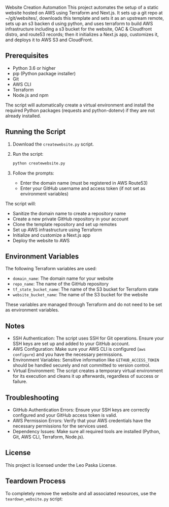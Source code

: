 Website Creation Automation
This project automates the setup of a static website hosted on AWS using Terraform and Next.js. It sets up a git repo at ~/git/websites/<your-new-repo>, downloads this template and sets it as an upstream remote, sets up an s3 backen d using python, and uses terraform to build AWS infrastructure including a s3 bucket for the website, OAC & Cloudfront distro, and route53 records; then it initializes a Next.js app, customizes it, and deploys it to AWS S3 and CloudFront.

## Prerequisites

- Python 3.6 or higher
- pip (Python package installer)
- Git
- AWS CLI
- Terraform
- Node.js and npm

The script will automatically create a virtual environment and install the required Python packages (requests and python-dotenv) if they are not already installed.

## Running the Script

1. Download the `createwebsite.py` script.

2. Run the script:

   ```bash
   python createwebsite.py
   ```

3. Follow the prompts:
   - Enter the domain name (must be registered in AWS Route53)
   - Enter your GitHub username and access token (if not set as environment variables)

The script will:

- Sanitize the domain name to create a repository name
- Create a new private GitHub repository in your account
- Clone the template repository and set up remotes
- Set up AWS infrastructure using Terraform
- Initialize and customize a Next.js app
- Deploy the website to AWS

## Environment Variables

The following Terraform variables are used:

- `domain_name`: The domain name for your website
- `repo_name`: The name of the GitHub repository
- `tf_state_bucket_name`: The name of the S3 bucket for Terraform state
- `website_bucket_name`: The name of the S3 bucket for the website

These variables are managed through Terraform and do not need to be set as environment variables.

## Notes

- SSH Authentication: The script uses SSH for Git operations. Ensure your SSH keys are set up and added to your GitHub account.
- AWS Configuration: Make sure your AWS CLI is configured (`aws configure`) and you have the necessary permissions.
- Environment Variables: Sensitive information like `GITHUB_ACCESS_TOKEN` should be handled securely and not committed to version control.
- Virtual Environment: The script creates a temporary virtual environment for its execution and cleans it up afterwards, regardless of success or failure.

## Troubleshooting

- GitHub Authentication Errors: Ensure your SSH keys are correctly configured and your GitHub access token is valid.
- AWS Permission Errors: Verify that your AWS credentials have the necessary permissions for the services used.
- Dependency Issues: Make sure all required tools are installed (Python, Git, AWS CLI, Terraform, Node.js).

## License

This project is licensed under the Leo Paska License.

## Teardown Process

To completely remove the website and all associated resources, use the `teardown_website.py` script:
